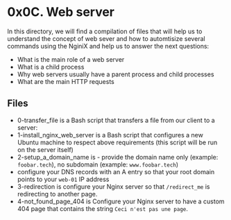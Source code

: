 # 0x0C. Web server
In this directory, we will find a compilation of files that will help us to understand the concept of web sever and how to automtisize several commands using the NginiX and help us to answer the next questions:
-   What is the main role of a web server
-   What is a child process
-   Why web servers usually have a parent process and child processes
-   What are the main HTTP requests

## Files

 - 0-transfer_file is a Bash script that transfers a file from our client to a server:
 - 1-install_nginx_web_server is a Bash script that configures a new Ubuntu machine to respect above requirements (this script will be run on the server itself)
 - 2-setup_a_domain_name is -   provide the domain name only (example:  `foobar.tech`), no subdomain (example:  `www.foobar.tech`)
-   configure your DNS records with an A entry so that your root domain points to your  `web-01`  IP address
- 3-redirection is configure your Nginx server so that `/redirect_me` is redirecting to another page.
- 4-not_found_page_404 is Configure your Nginx server to have a custom 404 page that contains the string `Ceci n'est pas une page`.